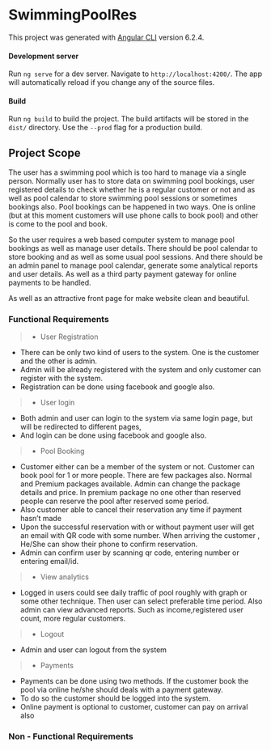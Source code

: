 # SwimmingPoolRes

This project was generated with [Angular CLI](https://github.com/angular/angular-cli) version 6.2.4.

#### Development server

Run `ng serve` for a dev server. Navigate to `http://localhost:4200/`. The app will automatically reload if you change any of the source files.

#### Build

Run `ng build` to build the project. The build artifacts will be stored in the `dist/` directory. Use the `--prod` flag for a production build.

## Project Scope

The user has a swimming pool which is too hard to manage via a single person. Normally user has to store data on swimming pool bookings, user registered details to check whether he is a regular customer or not and as well as pool calendar to store swimming pool sessions or sometimes bookings also. Pool bookings can be happened in two ways. One is online (but at this moment customers will use phone calls to book pool) and other is come to the pool and book.

So the user requires a web based computer system to manage pool bookings as well as manage user details. There should be pool calendar to store booking and as well as some usual pool sessions. And there should be an admin panel to manage pool calendar, generate some analytical reports  and user details. As well as a third party payment gateway for online payments to be handled.

As well as an attractive front page for make website clean and beautiful.

### Functional Requirements

> - User Registration
 - There can be only two kind of users to the system. One is the customer and the other is admin.
 - Admin will be already registered with the system and only customer can register with the system.
 - Registration can be done using facebook and google also.

> - User login
 - Both admin and user can login to the system via same login page, but will be redirected to different pages,
 - And login can be done using facebook and google also.

> - Pool Booking
 - Customer either can be a member of the system or not. Customer can book pool for 1 or more people. There are few packages also. Normal and Premium packages available. Admin can change the package details and price. In premium package no one other than reserved people can reserve the pool after reserved some period.
 - Also customer able to cancel their reservation any time if payment hasn’t made
 - Upon the successful reservation with or  without payment user will get an email with QR code with some number. When arriving the customer , He/She can show their phone to confirm reservation.
 - Admin can confirm user by scanning qr code, entering number or entering email/id.
 
> - View analytics
 - Logged in users could see daily traffic of pool roughly with graph or some other technique. Then user can select preferable time period. Also admin can view advanced reports. Such as income,registered user count, more regular customers.

> - Logout
 - Admin and user can logout from the system

> - Payments
 - Payments can be done using two methods. If the customer book the pool via online he/she should deals with a payment gateway.
 - To do so the customer should be logged into the system.
 - Online payment is optional to customer, customer can pay on arrival also

### Non - Functional Requirements
